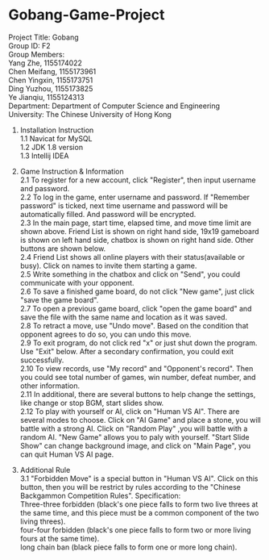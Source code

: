 # Gobang-Game-Project
Project Title: Gobang  
Group ID: F2  
Group Members:  
Yang Zhe, 1155174022  
Chen Meifang, 1155173961  
Chen Yingxin, 1155173751  
Ding Yuzhou, 1155173825  
Ye Jianqiu, 1155124313  
Department: Department of Computer Science and Engineering  
University: The Chinese University of Hong Kong  
  
1. Installation Instruction  
   1.1 Navicat for MySQL  
   1.2 JDK 1.8 version  
   1.3 Intellij IDEA  
  
2. Game Instruction & Information  
   2.1 To register for a new account, click "Register", then input username and password.  
   2.2 To log in the game, enter username and password. If "Remember password" is ticked, next time username and password will be automatically filled. And password will be encrypted.  
   2.3 In the main page, start time, elapsed time, and move time limit are shown above. Friend List is shown on right hand side, 19x19 gameboard is shown on left hand side, chatbox is shown on right hand side. Other buttons are shown below.  
   2.4 Friend List shows all online players with their status(available or busy). Click on names to invite them starting a game.  
   2.5 Write something in the chatbox and click on "Send", you could communicate with your opponent.  
   2.6 To save a finished game board, do not click "New game", just click "save the game board".  
   2.7 To open a previous game board, click "open the game board" and save the file with the same name and location as it was saved.  
   2.8 To retract a move, use "Undo move". Based on the condition that opponent agrees to do so, you can  undo this move.  
   2.9 To exit program, do not click red "x" or just shut down the program. Use "Exit" below. After a secondary confirmation, you could exit successfully.  
   2.10 To view records, use "My record" and "Opponent's record". Then you could see total number of games, win number, defeat number, and other information.  
   2.11 In additional, there are several buttons to help change the settings, like change or stop BGM, start slides show.  
   2.12 To play with yourself or AI, click on "Human VS AI". There are several modes to choose. Click on "AI Game" and place a stone, you will battle with a strong AI. Click on "Random Play" ,you will battle with a random AI. "New Game" allows you to paly with yourself. "Start Slide Show" can change background image, and click on "Main Page", you can quit Human VS AI page.   
3. Additional Rule  
   3.1 "Forbidden Move" is a special button in "Human VS AI". Click on this button, then you will be restrict by rules according to the "Chinese Backgammon Competition Rules". Specification:  
   Three-three forbidden (black's one piece falls to form two live threes at the same time, and this piece must be a common component of the two living threes).  
   four-four forbidden (black's one piece falls to form two or more living fours at the same time).  
   long chain ban (black piece falls to form one or more long chain).  
